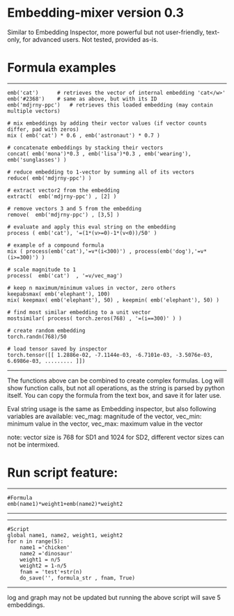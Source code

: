 # Embedding-mixer version 0.3

Similar to Embedding Inspector, more powerful but not user-friendly, text-only, for advanced users. Not tested, provided as-is.

# Formula examples

---
	emb('cat')		# retrieves the vector of internal embedding 'cat</w>'
	emb('#2368')	# same as above, but with its ID
	emb('mdjrny-ppc')	# retrieves this loaded embedding (may contain multiple vectors)

	# mix embeddings by adding their vector values (if vector counts differ, pad with zeros)
	mix ( emb('cat') * 0.6 , emb('astronaut') * 0.7 ) 
	
	# concatenate embeddings by stacking their vectors
	concat( emb('mona')*0.3 , emb('lisa')*0.3 , emb('wearing'), emb('sunglasses') ) 

	# reduce embedding to 1-vector by summing all of its vectors
	reduce( emb('mdjrny-ppc') )  

	# extract vector2 from the embedding
	extract(  emb('mdjrny-ppc') , [2] ) 

	# remove vectors 3 and 5 from the embedding
	remove(  emb('mdjrny-ppc') , [3,5] ) 
	
	# evaluate and apply this eval string on the embedding
	process ( emb('cat'), '=(1*(v>=0)-1*(v<0))/50' ) 

	# example of a compound formula
	mix ( process(emb('cat'),'=v*(i<300)') , process(emb('dog'),'=v*(i>=300)') )

	# scale magnitude to 1
	process(  emb('cat')  , '=v/vec_mag')
	
	# keep n maximum/minimum values in vector, zero others
	keepabsmax( emb('elephant'), 100) 
	mix( keepmax( emb('elephant'), 50) , keepmin( emb('elephant'), 50) )

	# find most similar embedding to a unit vector
	mostsimilar( process( torch.zeros(768) , '=(i==300)' ) )

	# create random embedding
	torch.randn(768)/50

	# load tensor saved by inspector
	torch.tensor([[ 1.2886e-02, -7.1144e-03, -6.7101e-03, -3.5076e-03,  6.6986e-03, ......... ]])


---

The functions above can be combined to create complex formulas.
Log will show function calls, but not all operations, as the string is parsed by python itself.
You can copy the formula from the text box, and save it for later use.

Eval string usage is the same as Embedding inspector, but also following variables are available:
vec_mag: magnitude of the vector, vec_min: minimum value in the vector, vec_max: maximum value in the vector

note: vector size is 768 for SD1 and 1024 for SD2, different vector sizes can not be intermixed.

# Run script feature:


---
	#Formula
	emb(name1)*weight1+emb(name2)*weight2

---

---
	#Script
	global name1, name2, weight1, weight2
	for n in range(5):
		name1 ='chicken'
		name2 ='dinosaur'
		weight1 = n/5
		weight2 = 1-n/5
		fnam = 'test'+str(n)
		do_save('', formula_str , fnam, True)

---

log and graph may not be updated but running the above script will save 5 embeddings.
